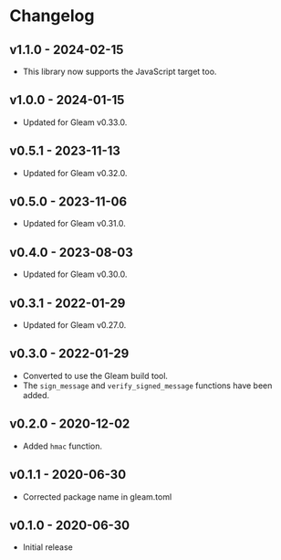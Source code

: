 # Changelog

## v1.1.0 - 2024-02-15

- This library now supports the JavaScript target too.

## v1.0.0 - 2024-01-15

- Updated for Gleam v0.33.0.

## v0.5.1 - 2023-11-13

- Updated for Gleam v0.32.0.

## v0.5.0 - 2023-11-06

- Updated for Gleam v0.31.0.

## v0.4.0 - 2023-08-03

- Updated for Gleam v0.30.0.

## v0.3.1 - 2022-01-29

- Updated for Gleam v0.27.0.

## v0.3.0 - 2022-01-29

- Converted to use the Gleam build tool.
- The `sign_message` and `verify_signed_message` functions have been added.

## v0.2.0 - 2020-12-02

- Added `hmac` function.

## v0.1.1 - 2020-06-30

- Corrected package name in gleam.toml

## v0.1.0 - 2020-06-30

- Initial release
